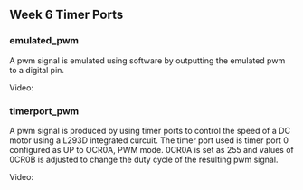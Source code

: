 ## Week 6 Timer Ports

### emulated_pwm
A pwm signal is emulated using software by outputting the emulated pwm to a digital pin.

Video: 

### timerport_pwm
A pwm signal is produced by using timer ports to control the speed of a DC motor using a L293D integrated curcuit.
The timer port used is timer port 0 configured as UP to OCR0A, PWM mode. 0CR0A is set as 255 and values of
0CR0B is adjusted to change the duty cycle of the resulting pwm signal.

Video: 
